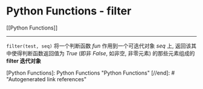 # Python Functions - filter

[[Python Functions]]

---

`filter(test, seq)` 将一个判断函数 *fun* 作用到一个可迭代对象 *seq* 上, 返回该其中使得判断函数返回值为 *True* (即非 *False*, 如非空, 非零元素) 的那些元素组成的 **filter 迭代对象**

[//begin]: # "Autogenerated link references for markdown compatibility"
[Python Functions]: Python Functions "Python Functions"
[//end]: # "Autogenerated link references"
